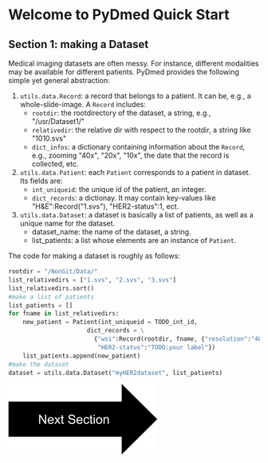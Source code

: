 # Welcome to PyDmed Quick Start

## Section 1: making a Dataset

Medical imaging datasets are often messy. For instance, different modalities may be available for different patients. 
PyDmed provides the following simple yet general abstraction: 
1. `utils.data.Record`: a record that belongs to a patient. It can be, e.g., a whole-slide-image.
A `Record` includes:
    - `rootdir`: the rootdirectory of the dataset, a string, e.g., "/usr/Dataset1/"
    - `relativedir`: the relative dir with respect to the rootdir, a string like "1010.svs"
    - `dict_infos`: a dictionary containing information about the `Record`, e.g., zooming "40x", "20x", "10x", the date that the record is collected, etc.
2. `utils.data.Patient`: each `Patient` corresponds to a patient in dataset. Its fields are: 
    - `int_uniqueid`: the unique id of the patient, an integer. 
    - `dict_records`: a dictionay. It may contain key-values like "H&E":Record("1.svs"), "HER2-status":1, ect.
3. `utils.data.Dataset`: a dataset is basically a list of patients, as well as a unique name for the dataset. 
    - dataset_name: the name of the dataset, a string.
    - list_patients: a list whose elements are an instance of `Patient`.

The code for making a dataset is roughly as follows:

```python
rootdir = "/NonGit/Data/"
list_relativedirs = ["1.svs", "2.svs", "3.svs"]
list_relativedirs.sort()
#make a list of patients
list_patients = []
for fname in list_relativedirs:
    new_patient = Patient(int_uniqueid = TODO_int_id,
                      dict_records = \
                        {"wsi":Record(rootdir, fname, {"resolution":"40x"}),\
                         "HER2-status":"TODO:your label"}) 
    list_patients.append(new_patient)
#make the dataset
dataset = utils.data.Dataset("myHER2dataset", list_patients)
```

[![button](nextsectionv2.png)](tutorial_section2.html)
